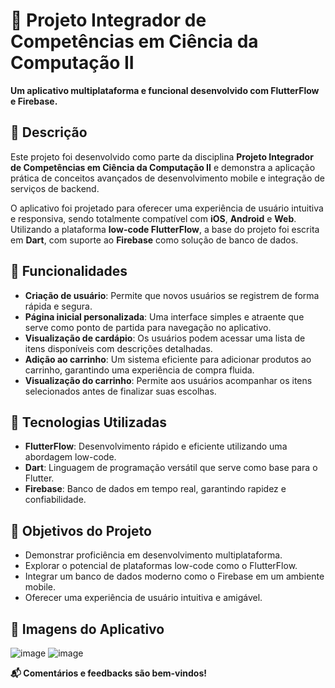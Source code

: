 # 📱 Projeto Integrador de Competências em Ciência da Computação II  

**Um aplicativo multiplataforma e funcional desenvolvido com FlutterFlow e Firebase.**  

## 📝 Descrição  

Este projeto foi desenvolvido como parte da disciplina **Projeto Integrador de Competências em Ciência da Computação II** e demonstra a aplicação prática de conceitos avançados de desenvolvimento mobile e integração de serviços de backend.  

O aplicativo foi projetado para oferecer uma experiência de usuário intuitiva e responsiva, sendo totalmente compatível com **iOS**, **Android** e **Web**. Utilizando a plataforma **low-code FlutterFlow**, a base do projeto foi escrita em **Dart**, com suporte ao **Firebase** como solução de banco de dados.  

## 🌟 Funcionalidades  

- **Criação de usuário**: Permite que novos usuários se registrem de forma rápida e segura.  
- **Página inicial personalizada**: Uma interface simples e atraente que serve como ponto de partida para navegação no aplicativo.  
- **Visualização de cardápio**: Os usuários podem acessar uma lista de itens disponíveis com descrições detalhadas.  
- **Adição ao carrinho**: Um sistema eficiente para adicionar produtos ao carrinho, garantindo uma experiência de compra fluida.  
- **Visualização do carrinho**: Permite aos usuários acompanhar os itens selecionados antes de finalizar suas escolhas.  

## 🚀 Tecnologias Utilizadas  

- **FlutterFlow**: Desenvolvimento rápido e eficiente utilizando uma abordagem low-code.  
- **Dart**: Linguagem de programação versátil que serve como base para o Flutter.  
- **Firebase**: Banco de dados em tempo real, garantindo rapidez e confiabilidade.  

## 🎯 Objetivos do Projeto  

- Demonstrar proficiência em desenvolvimento multiplataforma.  
- Explorar o potencial de plataformas low-code como o FlutterFlow.  
- Integrar um banco de dados moderno como o Firebase em um ambiente mobile.  
- Oferecer uma experiência de usuário intuitiva e amigável.  

## 📸 Imagens do Aplicativo  

![image](https://github.com/user-attachments/assets/edef2700-92c2-441f-afd5-9a3dbf1986b9)
![image](https://github.com/user-attachments/assets/dde20705-c5da-47bc-aa98-d3afccf59e7e)


**📬 Comentários e feedbacks são bem-vindos!**
